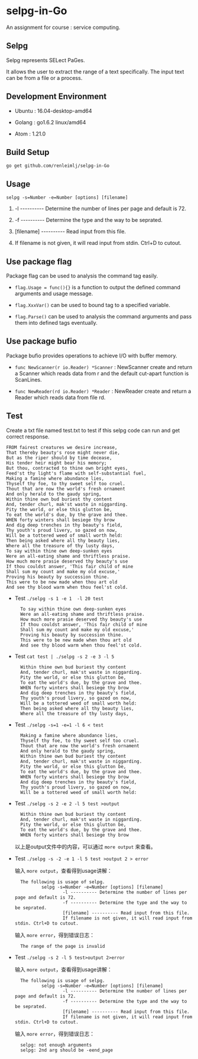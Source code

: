 # selpg-in-Go

An assignment for course : service computing.

## Selpg

Selpg represents SELect PaGes.

It allows the user to extract the range of a text specifically. The input text can be from a file or a process.

## Development Environment

* Ubuntu : 16.04-desktop-amd64

* Golang : go1.6.2 linux/amd64

* Atom : 1.21.0

## Build Setup

    go get github.com/renleimlj/selpg-in-Go

## Usage

    selpg -s=Number -e=Number [options] [filename]
1. -l ---------- Determine the number of lines per page and default is 72.

1. -f ---------- Determine the type and the way to be seprated.

1. [filename] ---------- Read input from this file.

1. If filename is not given, it will read input from stdin. Ctrl+D to cutout.

## Use package flag

Package flag can be used to analysis the command tag easily.

* `flag.Usage = func(){}` is a function to output the defined command arguments and usage message.

* `flag.XxxVar()` can be used to bound tag to a specified variable.

* `flag.Parse()` can be used to analysis the command arguments and pass them into defined tags eventually.

## Use package bufio

Package bufio provides operations to achieve I/O with buffer memory.

* `func NewScanner(r io.Reader) *Scanner` : NewScanner create and return a Scanner which reads data from r and the default cut-apart function is ScanLines.

* `func NewReader(rd io.Reader) *Reader` : NewReader create and return a Reader which reads data from file rd.

## Test

Create a txt file named test.txt to test if this selpg code can run and get correct response.

    FROM fairest creatures we desire increase,
    That thereby beauty's rose might never die,
    But as the riper should by time decease,
    His tender heir might bear his memory;
    But thou, contracted to thine own bright eyes,
    Feed'st thy light's flame with self-substantial fuel,
    Making a famine where abundance lies,
    Thyself thy foe, to thy sweet self too cruel.
    Thout that are now the world's fresh ornament
    And only herald to the gaudy spring,
    Within thine own bud buriest thy content
    And, tender churl, mak'st waste in niggarding.
    Pity the world, or else this glutton be,
    To eat the world's due, by the grave and thee.
    WHEN forty winters shall besiege thy brow
    And dig deep trenches in thy beauty's field,
    Thy youth's proud livery, so gazed on now,
    Will be a tottered weed of small worth held:
    Then being asked where all thy beauty lies,
    Where all the treasure of thy lusty days,
    To say within thine own deep-sunken eyes
    Were an all-eating shame and thriftless praise.
    How much more prasie deserved thy beauty's use
    If thou couldst answer, 'This fair child of mine
    Shall sum my count and make my old excuse,'
    Proving his beauty by succession thine.
    This were to be new made when thou art old
    And see thy blood warm when thou feel'st cold.

* Test `./selpg -s 1 -e 1  -l 20 test`

        To say within thine own deep-sunken eyes
        Were an all-eating shame and thriftless praise.
        How much more prasie deserved thy beauty's use
        If thou couldst answer, 'This fair child of mine
        Shall sum my count and make my old excuse,'
        Proving his beauty by succession thine.
        This were to be new made when thou art old
        And see thy blood warm when thou feel'st cold.

* Test `cat test | ./selpg -s 2 -e 3 -l 5`

        Within thine own bud buriest thy content
        And, tender churl, mak'st waste in niggarding.
        Pity the world, or else this glutton be, 
        To eat the world's due, by the grave and thee.
        WHEN forty winters shall besiege thy brow
        And dig deep trenches in thy beauty's field,
        Thy youth's proud livery, so gazed on now,
        Will be a tottered weed of small worth held:
        Then being asked where all thy beauty lies,
        Where all the treasure of thy lusty days,

* Test `./selpg -s=1 -e=1 -l 6 < test`

        Making a famine where abundance lies,
        Thyself thy foe, to thy sweet self too cruel.
        Thout that are now the world's fresh ornament
        And only herald to the gaudy spring,
        Within thine own bud buriest thy content
        And, tender churl, mak'st waste in niggarding.
        Pity the world, or else this glutton be, 
        To eat the world's due, by the grave and thee.
        WHEN forty winters shall besiege thy brow
        And dig deep trenches in thy beauty's field,
        Thy youth's proud livery, so gazed on now,
        Will be a tottered weed of small worth held:

* Test `./selpg -s 2 -e 2 -l 5 test >output`

        Within thine own bud buriest thy content
        And, tender churl, mak'st waste in niggarding.
        Pity the world, or else this glutton be, 
        To eat the world's due, by the grave and thee.
        WHEN forty winters shall besiege thy brow
    以上是output文件中的内容，可以通过 `more output` 来查看。

* Test `./selpg -s -2 -e 1 -l 5 test >output 2 > error`

    输入 `more output`，查看得到usage讲解：

        The following is usage of selpg.
                selpg -s=Number -e=Number [options] [filename]
                        -l ---------- Determine the number of lines per page and default is 72.
                        -f ---------- Determine the type and the way to be seprated.
                        [filename] ---------- Read input from this file.
                        If filename is not given, it will read input from stdin. Ctrl+D to cutout.
    输入 `more error`，得到错误日志：

        The range of the page is invalid

* Test `./selpg -s 2 -l 5 test>output 2>error`

    输入 `more output`，查看得到usage讲解：

        The following is usage of selpg.
                selpg -s=Number -e=Number [options] [filename]
                        -l ---------- Determine the number of lines per page and default is 72.
                        -f ---------- Determine the type and the way to be seprated.
                        [filename] ---------- Read input from this file.
                        If filename is not given, it will read input from stdin. Ctrl+D to cutout.
    输入 `more error`，得到错误日志：

        selpg: not enough arguments
        selpg: 2nd arg should be -eend_page
